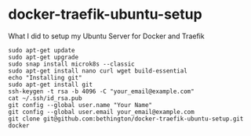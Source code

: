 # docker-traefik-ubuntu-setup
What I did to setup my Ubuntu Server for Docker and Traefik
```
sudo apt-get update
sudo apt-get upgrade
sudo snap install microk8s --classic
sudo apt-get install nano curl wget build-essential
echo "Installing git"
sudo apt-get install git
ssh-keygen -t rsa -b 4096 -C "your_email@example.com"
cat ~/.ssh/id_rsa.pub
git config --global user.name "Your Name"
git config --global user.email your_email@example.com
git clone git@github.com:bethington/docker-traefik-ubuntu-setup.git docker
